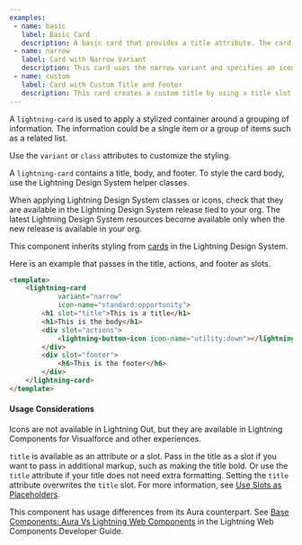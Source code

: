 ```yaml
---
examples:
 - name: basic
   label: Basic Card
   description: A basic card that provides a title attribute. The card uses a button in the actions slot, and plain text in the footer slot.
 - name: narrow
   label: Card with Narrow Variant
   description: This card uses the narrow variant and specifies an icon to include with the title. The card uses a button icon in the actions slot and plain text in the footer slot.
 - name: custom
   label: Card with Custom Title and Footer
   description: This card creates a custom title by using a title slot that contains a header tag and lightning-icon. The footer slot contains lightning-badge components, and the actions slot is empty.
---
```

A `lightning-card` is used to apply a stylized container around a grouping of
information. The information could be a single item or a group of items such
as a related list.

Use the `variant` or `class` attributes to customize the styling.

A `lightning-card` contains a title, body, and footer. To style the card body,
use the Lightning Design System helper classes.

When applying Lightning Design System classes or icons, check that they are
available in the Lightning Design System release tied to your org. The latest
Lightning Design System resources become available only when the new release
is available in your org.

This component inherits styling from
[cards](https://www.lightningdesignsystem.com/components/cards/) in the
Lightning Design System.

Here is an example that passes in the title, actions, and footer as slots.

```html
<template>
    <lightning-card
            variant="narrow"
            icon-name="standard:opportunity">
        <h1 slot="title">This is a title</h1>
        <h1>This is the body</h1>
        <div slot="actions">
            <lightning-button-icon icon-name="utility:down"></lightning-button-icon>
        </div>
        <div slot="footer">
            <h6>This is the footer</h6>
        </div>
    </lightning-card>
</template>
```

#### Usage Considerations
Icons are not available in Lightning Out, but they are available in Lightning Components for Visualforce and other experiences.

`title` is available as an attribute or a slot. Pass in the title as a slot if you want to pass in additional markup, such as making the title bold.
Or use the `title` attribute if your title does not need extra formatting. Setting the `title` attribute overwrites the `title` slot. For more information, see [Use Slots as Placeholders](docs/component-library/documentation/lwc/lwc.create_components_slots).

This component has usage differences from its Aura counterpart. See [Base Components: Aura Vs Lightning Web Components](docs/component-library/documentation/lwc/lwc.migrate_map_aura_lwc_components) in the Lightning Web Components Developer Guide.
